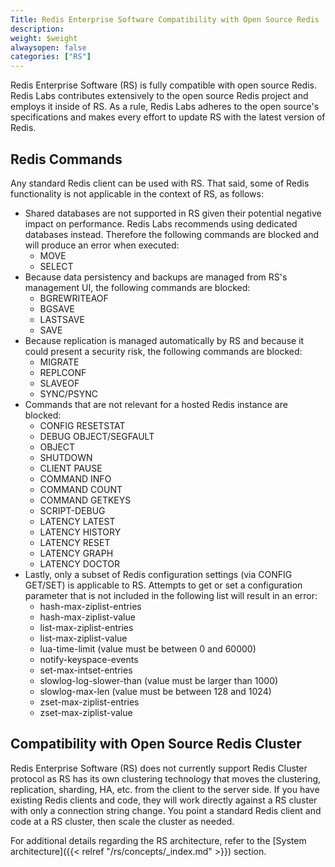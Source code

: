 ```yaml
---
Title: Redis Enterprise Software Compatibility with Open Source Redis
description:
weight: $weight
alwaysopen: false
categories: ["RS"]
---
```

Redis Enterprise Software (RS) is fully compatible with open source
Redis. Redis Labs contributes extensively to the open source Redis
project and employs it inside of RS. As a rule, Redis Labs adheres to
the open source's specifications and makes every effort to update
RS with the latest version of Redis.

## Redis Commands

Any standard Redis client can be used with RS. That said, some of
Redis functionality is not applicable in the context of RS, as
follows:

- Shared databases are not supported in RS given their potential
    negative impact on performance. Redis Labs recommends using
    dedicated databases instead. Therefore the following commands are
    blocked and will produce an error when executed:
    - MOVE
    - SELECT
- Because data persistency and backups are managed from RS's
    management UI, the following commands are blocked:
    - BGREWRITEAOF
    - BGSAVE
    - LASTSAVE
    - SAVE
- Because replication is managed automatically by RS and because it
    could present a security risk, the following commands are blocked:
    - MIGRATE
    - REPLCONF
    - SLAVEOF
    - SYNC/PSYNC
- Commands that are not relevant for a hosted Redis instance are
    blocked:
    - CONFIG RESETSTAT
    - DEBUG OBJECT/SEGFAULT
    - OBJECT
    - SHUTDOWN
    - CLIENT PAUSE
    - COMMAND INFO
    - COMMAND COUNT
    - COMMAND GETKEYS
    - SCRIPT-DEBUG
    - LATENCY LATEST
    - LATENCY HISTORY
    - LATENCY RESET
    - LATENCY GRAPH
    - LATENCY DOCTOR
- Lastly, only a subset of Redis configuration settings (via CONFIG
    GET/SET) is applicable to RS. Attempts to get or set a
    configuration parameter that is not included in the following list
    will result in an error:
    - hash-max-ziplist-entries
    - hash-max-ziplist-value
    - list-max-ziplist-entries
    - list-max-ziplist-value
    - lua-time-limit (value must be between 0 and 60000)
    - notify-keyspace-events
    - set-max-intset-entries
    - slowlog-log-slower-than (value must be larger than 1000)
    - slowlog-max-len (value must be between 128 and 1024)
    - zset-max-ziplist-entries
    - zset-max-ziplist-value

## Compatibility with Open Source Redis Cluster

Redis Enterprise Software (RS) does not currently support Redis Cluster
protocol as RS has its own clustering technology that moves the
clustering, replication, sharding, HA, etc. from the client to the
server side. If you have existing Redis clients and code, they will work
directly against a RS cluster with only a connection string change. You
point a standard Redis client and code at a RS cluster, then scale the
cluster as needed.

For additional details regarding the RS architecture, refer to the
[System
architecture]({{< relref "/rs/concepts/_index.md" >}})
section.
